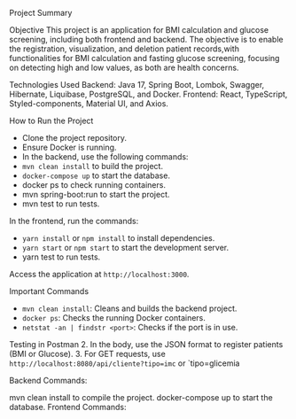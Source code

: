 Project Summary

Objective
This project is an application for BMI calculation and glucose screening, including both frontend and backend. The objective is to enable the registration, visualization, and deletion patient records,with functionalities for BMI calculation and fasting glucose screening, focusing on detecting high and low values, as both are health concerns.

Technologies Used
Backend: Java 17, Spring Boot, Lombok, Swagger, Hibernate, Liquibase, PostgreSQL, and Docker.
Frontend: React, TypeScript, Styled-components, Material UI, and Axios.

How to Run the Project
 - Clone the project repository.
  - Ensure Docker is running.
  - In the backend, use the following commands:
 - `mvn clean install` to build the project.
 - `docker-compose up` to start the database.
 - docker ps to check running containers.
 - mvn spring-boot:run to start the project.
 - mvn test to run tests.

In the frontend, run the commands:
 - `yarn install` or `npm install` to install dependencies.
 - `yarn start` or `npm start` to start the development server.
 - yarn test to run tests.

 Access the application at `http://localhost:3000`.

Important Commands
- `mvn clean install`: Cleans and builds the backend project.
- `docker ps`: Checks the running Docker containers.
- `netstat -an | findstr <port>`: Checks if the port is in use.

Testing in Postman
2. In the body, use the JSON format to register patients (BMI or Glucose).
3. For GET requests, use `http://localhost:8080/api/cliente?tipo=imc` or `tipo=glicemia

Backend Commands:

mvn clean install to compile the project.
docker-compose up to start the database.
Frontend Commands:

